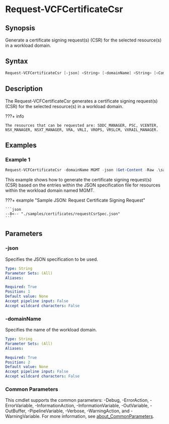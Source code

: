 # Request-VCFCertificateCsr

## Synopsis

Generate a certificate signing request(s) (CSR) for the selected resource(s) in a workload domain.

## Syntax

```powershell
Request-VCFCertificateCsr [-json] <String> [-domainName] <String> [<CommonParameters>]
```

## Description

The Request-VCFCertificateCsr generates a certificate signing request(s) (CSR) for the selected resource(s) in a workload domain.

???+ info

    The resources that can be requested are: SDDC_MANAGER, PSC, VCENTER, NSX_MANAGER, NSXT_MANAGER, VRA, VRLI, VROPS, VRSLCM, VXRAIL_MANAGER.

## Examples

### Example 1

```powershell
Request-VCFCertificateCsr -domainName MGMT -json (Get-Content -Raw .\samples\certificates\requestCsrSpec.json)
```

This example shows how to generate the certificate signing request(s) (CSR) based on the entries within the JSON specification file for resources within the workload domain named MGMT.

???+ example "Sample JSON: Request Certificate Signing Request"

    ```json
    --8<-- "./samples/certificates/requestCsrSpec.json"
    ```

## Parameters

### -json

Specifies the JSON specification to be used.

```yaml
Type: String
Parameter Sets: (All)
Aliases:

Required: True
Position: 1
Default value: None
Accept pipeline input: False
Accept wildcard characters: False
```

### -domainName

Specifies the name of the workload domain.

```yaml
Type: String
Parameter Sets: (All)
Aliases:

Required: True
Position: 2
Default value: None
Accept pipeline input: False
Accept wildcard characters: False
```

### Common Parameters

This cmdlet supports the common parameters: -Debug, -ErrorAction, -ErrorVariable, -InformationAction, -InformationVariable, -OutVariable, -OutBuffer, -PipelineVariable, -Verbose, -WarningAction, and -WarningVariable. For more information, see [about_CommonParameters](http://go.microsoft.com/fwlink/?LinkID=113216).
